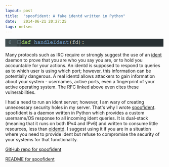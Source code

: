 ```yaml
---
layout: post
title:  "spoofident: A fake identd written in Python"
date:   2014-06-21 20:27:25
tags: netsec
---
```


![The workhorse function of spoofident](/images/spoofident.png)

Many protocols such as IRC require or strongly suggest the use of an [ident](http://tools.ietf.org/html/rfc1413) daemon to prove that you are who you say you are, or to hold you accountable for your actions. An identd is supposed to respond to queries as to which user is using which port; however, this information can be potentially dangerous. A real identd allows attackers to gain information about your system - usernames, active ports, even a fingerprint of your active operating system. The RFC linked above even cites these vulnerabilities.

I had a need to run an ident server; however, I am wary of creating unnecessary security holes in my server. That's why I wrote [spoofident](https://github.com/flotwig/spoofident). spoofident is a daemon written in Python which provides a custom username/OS response to all incoming ident queries. It is dual-stack (meaning that it runs on both IPv4 and IPv6) and written to consume little resources, less than [oidentd](http://en.wikipedia.org/wiki/Oidentd). I suggest using it if you are in a situation where you need to provide ident but refuse to compromise the security of your systems for that functionality.

[GitHub repo for spoofident](https://github.com/flotwig/spoofident)

[README for spoofident](https://github.com/flotwig/spoofident/blob/master/README.md)